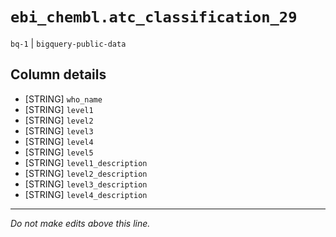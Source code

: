 # `ebi_chembl.atc_classification_29`
`bq-1` | `bigquery-public-data`

## Column details
* [STRING]    `who_name`
* [STRING]    `level1`
* [STRING]    `level2`
* [STRING]    `level3`
* [STRING]    `level4`
* [STRING]    `level5`
* [STRING]    `level1_description`
* [STRING]    `level2_description`
* [STRING]    `level3_description`
* [STRING]    `level4_description`

-------------------------------------------------------------------------------
*Do not make edits above this line.*

